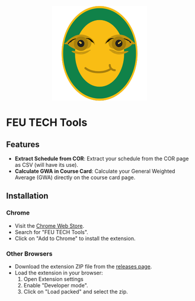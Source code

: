 <div align="center">
  <img src="FITTools.png" alt="FEU TECH Tools" />
</div>

# FEU TECH Tools

## Features

- **Extract Schedule from COR**: Extract your schedule from the COR page as CSV (will have its use).
- **Calculate GWA in Course Card**: Calculate your General Weighted Average (GWA) directly on the course card page.

## Installation

### Chrome
- Visit the [Chrome Web Store](https://chrome.google.com/webstore/).
- Search for "FEU TECH Tools".
- Click on "Add to Chrome" to install the extension.

### Other Browsers
- Download the extension ZIP file from the [releases page](https://github.com/Chikiran/FEUT-Tools/releases).
- Load the extension in your browser:
  1. Open Extension settings 
  2. Enable "Developer mode".
  3. Click on "Load packed" and select the zip.

